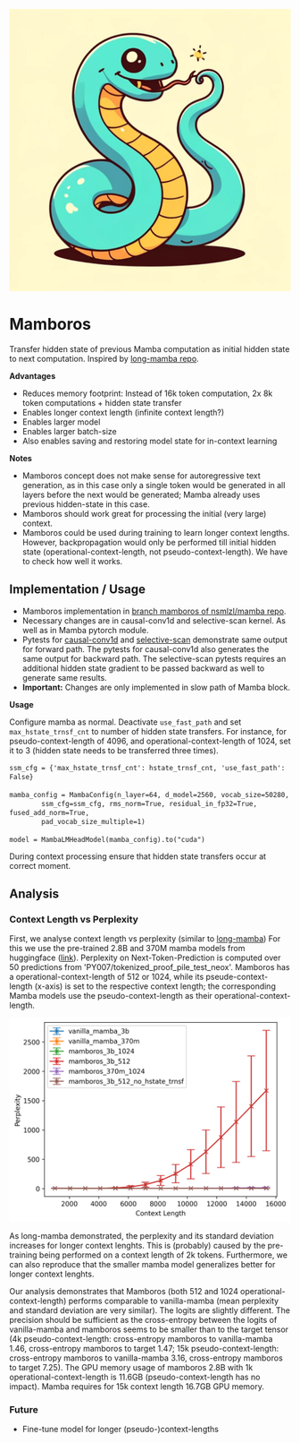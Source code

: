![Mamboros](mamboros.jpg)

# Mamboros

Transfer hidden state of previous Mamba computation as initial hidden state to next computation.
Inspired by [long-mamba repo](https://github.com/jzhang38/LongMamba).

**Advantages**

* Reduces memory footprint: Instead of 16k token computation, 2x 8k token computations + hidden state transfer
* Enables longer context length (infinite context length?)
* Enables larger model
* Enables larger batch-size
* Also enables saving and restoring model state for in-context learning

**Notes**

* Mamboros concept does not make sense for autoregressive text generation, as in this case only a single token
  would be generated in all layers before the next would be generated; Mamba already uses previous 
  hidden-state in this case.
* Mamboros should work great for processing the initial (very large) context.
* Mamboros could be used during training to learn longer context lengths. However, backpropagation would only 
  be performed till initial hidden state (operational-context-length, not pseudo-context-length). We have to check 
  how well it works.


## Implementation / Usage

* Mamboros implementation in [branch mamboros of nsmlzl/mamba repo](https://github.com/nsmlzl/mamba/tree/mamboros).
* Necessary changes are in causal-conv1d and selective-scan kernel. As well as in Mamba pytorch module.
* Pytests for [causal-conv1d]() and [selective-scan]() demonstrate same output for forward path.
  The pytests for causal-conv1d also generates the same output for backward path. The selective-scan pytests
  requires an additional hidden state gradient to be passed backward as well to generate same results.
* **Important:** Changes are only implemented in slow path of Mamba block.

**Usage**

Configure mamba as normal. Deactivate `use_fast_path` and set `max_hstate_trnsf_cnt` to number of hidden state
transfers. For instance, for pseudo-context-length of 4096, and operational-context-length of 1024, set it to 3
(hidden state needs to be transferred three times).

```
ssm_cfg = {'max_hstate_trnsf_cnt': hstate_trnsf_cnt, 'use_fast_path': False}

mamba_config = MambaConfig(n_layer=64, d_model=2560, vocab_size=50280,
        ssm_cfg=ssm_cfg, rms_norm=True, residual_in_fp32=True, fused_add_norm=True,
        pad_vocab_size_multiple=1)

model = MambaLMHeadModel(mamba_config).to("cuda")
```

During context processing ensure that hidden state transfers occur at correct moment.


## Analysis

### Context Length vs Perplexity

First, we analyse context length vs perplexity (similar to [long-mamba](https://github.com/jzhang38/LongMamba))
For this we use the pre-trained 2.8B and 370M mamba models from huggingface ([link](https://huggingface.co/state-spaces)).
Perplexity on Next-Token-Prediction is computed over 50 predictions from
'PY007/tokenized\_proof\_pile\_test\_neox'. Mamboros has a operational-context-length of 512 or 1024, while its
pseude-context-length (x-axis) is set to the respective context length; the corresponding Mamba models use
the pseudo-context-length as their operational-context-length.

![context length vs perplexity plot](context_length_vs_perplexity.png)

As long-mamba demonstrated, the perplexity and its standard deviation increases for longer context lenghts.
This is (probably) caused by the pre-training being performed on a context length of 2k tokens.
Furthermore, we can also reproduce that the smaller mamba model generalizes better for longer context lenghts.

Our analysis demonstrates that Mamboros (both 512 and 1024 operational-context-length) performs comparable to
vanilla-mamba (mean perplexity and standard deviation are very similar). The logits are slightly
different. The precision should be sufficient as the cross-entropy between the logits of vanilla-mamba
and mamboros seems to be smaller than to the target tensor (4k pseudo-context-length: cross-entropy mamboros
to vanilla-mamba 1.46, cross-entropy mamboros to target 1.47; 15k pseudo-context-length: cross-entropy mamboros
to vanilla-mamba 3.16, cross-entropy mamboros to target 7.25). The GPU memory usage of mamboros 2.8B with
1k operational-context-length is 11.6GB (pseudo-context-length has no impact). Mamba requires for 15k
context length 16.7GB GPU memory.


### Future

* Fine-tune model for longer (pseudo-)context-lengths
